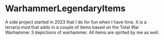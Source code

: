 # WarhammerLegendaryItems
A side project started in 2023 that I do for fun when I have time.
It is a terraria mod that adds in a couple of items based on the Total War Warhammer 3 depictions of warhammer.
All items are sprited by me as well.
